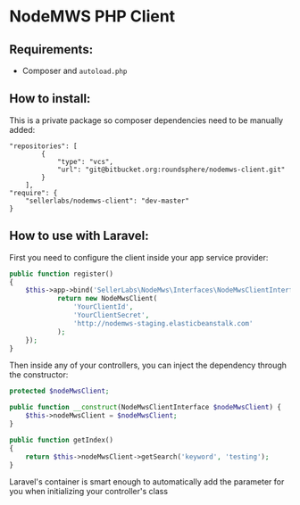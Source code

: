 # NodeMWS PHP Client

## Requirements:

- Composer and `autoload.php`

## How to install:

This is a private package so composer dependencies need to be manually added:

```
"repositories": [
        {
            "type": "vcs",
            "url": "git@bitbucket.org:roundsphere/nodemws-client.git"
        }
    ],
"require": {
    "sellerlabs/nodemws-client": "dev-master"
}
```

## How to use with Laravel:

First you need to configure the client inside your app service provider:

```php
public function register()
{
	$this->app->bind('SellerLabs\NodeMws\Interfaces\NodeMwsClientInterface', function () {
            return new NodeMwsClient(
            	'YourClientId',
            	'YourClientSecret',
            	'http://nodemws-staging.elasticbeanstalk.com'
            );
    });
}
```

Then inside any of your controllers, you can inject the dependency through the constructor:

```php
protected $nodeMwsClient;

public function __construct(NodeMwsClientInterface $nodeMwsClient) {
	$this->nodeMwsClient = $nodeMwsClient;
}

public function getIndex()
{
	return $this->nodeMwsClient->getSearch('keyword', 'testing');
}
```

Laravel's container is smart enough to automatically add the parameter for you when initializing your controller's class